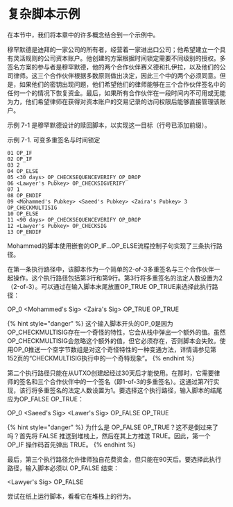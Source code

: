 # 复杂脚本示例

在本节中，我们将本章中的许多概念结合到一个示例中。

穆罕默德是迪拜的一家公司的所有者，经营着一家进出口公司；他希望建立一个具有灵活规则的公司资本账户。他创建的方案根据时间锁定需要不同级别的授权。多签名方案的参与者是穆罕默德，他的两个合作伙伴赛义德和扎伊拉，以及他们的公司律师。这三个合作伙伴根据多数原则做出决定，因此三个中的两个必须同意。但是，如果他们的密钥出现问题，他们希望他们的律师能够在三个合作伙伴签名中的任何一个的情况下恢复资金。最后，如果所有合作伙伴在一段时间内不可用或无能为力，他们希望律师在获得对资本账户的交易记录的访问权限后能够直接管理该账户。

示例 7-1 是穆罕默德设计的赎回脚本，以实现这一目标（行号已添加前缀）。

示例 7-1. 可变多重签名与时间锁定

```
01 OP_IF
02 OP_IF
03 2
04 OP_ELSE
05 <30 days> OP_CHECKSEQUENCEVERIFY OP_DROP
06 <Lawyer's Pubkey> OP_CHECKSIGVERIFY
07 1
08 OP_ENDIF
09 <Mohammed's Pubkey> <Saeed's Pubkey> <Zaira's Pubkey> 3 OP_CHECKMULTISIG
10 OP_ELSE
11 <90 days> OP_CHECKSEQUENCEVERIFY OP_DROP
12 <Lawyer's Pubkey> OP_CHECKSIG
13 OP_ENDIF
```

Mohammed的脚本使用嵌套的OP\_IF...OP\_ELSE流程控制子句实现了三条执行路径。

在第一条执行路径中，该脚本作为一个简单的2-of-3多重签名与三个合作伙伴一起操作。这个执行路径包括第3行和第9行。第3行将多重签名的法定人数设置为2（2-of-3）。可以通过在输入脚本末尾放置OP\_TRUE OP\_TRUE来选择此执行路径：

OP\_0 \<Mohammed's Sig> \<Zaira's Sig> OP\_TRUE OP\_TRUE

{% hint style="danger" %}
这个输入脚本开头的OP\_0是因为OP\_CHECKMULTISIG存在一个奇怪的特性，它会从栈中弹出一个额外的值。虽然OP\_CHECKMULTISIG会忽略这个额外的值，但它必须存在，否则脚本会失败。使用OP\_0推送一个空字节数组是对这个奇怪特性的一种变通方法，详情请参见第152页的“CHECKMULTISIG执行中的一个奇特现象”。
{% endhint %}

第二个执行路径只能在从UTXO创建起经过30天后才能使用。在那时，它需要律师的签名和三个合作伙伴中的一个签名（即1-of-3的多重签名）。这通过第7行实现，该行将多重签名的法定人数设置为1。要选择这个执行路径，输入脚本的结尾应为OP\_FALSE OP\_TRUE：

OP\_0 \<Saeed's Sig> \<Lawer's Sig> OP\_FALSE OP\_TRUE

{% hint style="danger" %}
为什么是 OP\_FALSE OP\_TRUE？这不是倒过来了吗？首先将 FALSE 推送到堆栈上，然后在其上方推送 TRUE。因此，第一个 OP\_IF 操作码首先弹出 TRUE。
{% endhint %}

最后，第三个执行路径允许律师独自花费资金，但只能在90天后。要选择此执行路径，输入脚本必须以 OP\_FALSE 结束：

\<Lawyer's Sig> OP\_FALSE

尝试在纸上运行脚本，看看它在堆栈上的行为。
